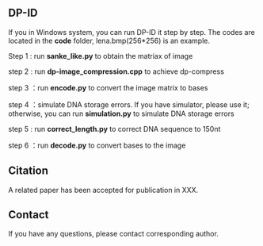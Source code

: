 ## DP-ID 
If you in Windows system, you can run DP-ID it step by step.
The codes are located in the **code** folder, lena.bmp(256*256) is an example.

Step 1 : run **sanke_like.py** to obtain the matriax of image

step 2 : run **dp-image_compression.cpp** to achieve dp-compress

step 3 ：run **encode.py** to convert the image matrix to bases

step 4 ：simulate DNA storage errors. If you have simulator, please use it; otherwise, you can run **simulation.py** to simulate DNA storage errors

step 5 : run **correct_length.py** to correct DNA sequence to 150nt 

step 6 ：run **decode.py** to convert bases to the image

## Citation
A related paper has been accepted for publication in XXX.

## Contact
If you have any questions, please contact corresponding author.
